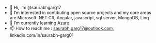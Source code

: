 - 👋 Hi, I’m @saurabhgarg17
- 👀 I’m interested in contibuting open source projects and my core areas are Microsoft .NET C#, Angular, javascript, sql server, MongoDB, Linq
- 🌱 I’m currently learning Azure
- 📫 How to reach me : saurabh.garg17@outlook.com, linkedin.com/in/saurabh-garg01


